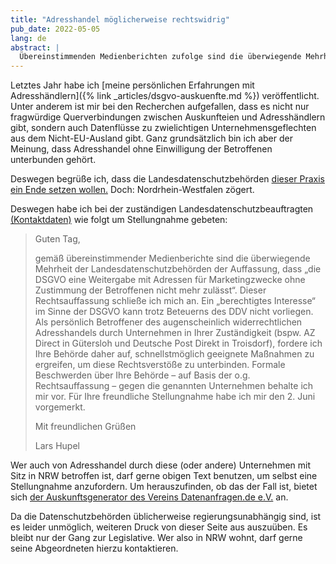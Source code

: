 ```yaml
---
title: "Adresshandel möglicherweise rechtswidrig"
pub_date: 2022-05-05
lang: de
abstract: |
  Übereinstimmenden Medienberichten zufolge sind die überwiegende Mehrheit der Landesdatenschutzbehörden der Auffassung, dass „die DSGVO eine Weitergabe mit Adressen für Marketingzwecke ohne Zustimmung der Betroffenen nicht mehr zulässt“.
---
```


Letztes Jahr habe ich [meine persönlichen Erfahrungen mit Adresshändlern]({% link _articles/dsgvo-auskuenfte.md %}) veröffentlicht.
Unter anderem ist mir bei den Recherchen aufgefallen, dass es nicht nur fragwürdige Querverbindungen zwischen Auskunfteien und Adresshändlern gibt, sondern auch Datenflüsse zu zwielichtigen Unternehmensgeflechten aus dem Nicht-EU-Ausland gibt.
Ganz grundsätzlich bin ich aber der Meinung, dass Adresshandel ohne Einwilligung der Betroffenen unterbunden gehört.

Deswegen begrüße ich, dass die Landesdatenschutzbehörden [dieser Praxis ein Ende setzen wollen.](https://heise.de/-7075325)
Doch: Nordrhein-Westfalen zögert.

Deswegen habe ich bei der zuständigen Landesdatenschutzbeauftragten [(Kontaktdaten)](https://www.ldi.nrw.de/kontakt) wie folgt um Stellungnahme gebeten:

> Guten Tag,
>
> gemäß übereinstimmender Medienberichte sind die überwiegende Mehrheit der Landesdatenschutzbehörden der Auffassung, dass „die DSGVO eine Weitergabe mit Adressen für Marketingzwecke ohne Zustimmung der Betroffenen nicht mehr zulässt“.
> Dieser Rechtsauffassung schließe ich mich an. Ein „berechtigtes Interesse“ im Sinne der DSGVO kann trotz Beteuerns des DDV nicht vorliegen.
> Als persönlich Betroffener des augenscheinlich widerrechtlichen Adresshandels durch Unternehmen in Ihrer Zuständigkeit (bspw. AZ Direct in Gütersloh und Deutsche Post Direkt in Troisdorf), fordere ich Ihre Behörde daher auf, schnellstmöglich geeignete Maßnahmen zu ergreifen, um diese Rechtsverstöße zu unterbinden.
> Formale Beschwerden über Ihre Behörde – auf Basis der o.g. Rechtsauffassung – gegen die genannten Unternehmen behalte ich mir vor.
> Für Ihre freundliche Stellungnahme habe ich mir den 2. Juni vorgemerkt.
>
> Mit freundlichen Grüßen
>
> Lars Hupel

Wer auch von Adresshandel durch diese (oder andere) Unternehmen mit Sitz in NRW betroffen ist, darf gerne obigen Text benutzen, um selbst eine Stellungnahme anzufordern.
Um herauszufinden, ob das der Fall ist, bietet sich [der Auskunftsgenerator des Vereins Datenanfragen.de e.V.](https://www.datenanfragen.de/generator/) an.

Da die Datenschutzbehörden üblicherweise regierungsunabhängig sind, ist es leider unmöglich, weiteren Druck von dieser Seite aus auszuüben.
Es bleibt nur der Gang zur Legislative.
Wer also in NRW wohnt, darf gerne seine Abgeordneten hierzu kontaktieren.
